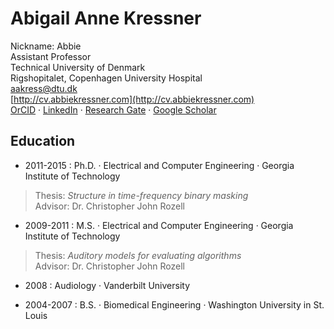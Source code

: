 Abigail Anne Kressner
=============================

Nickname: Abbie  
Assistant Professor  
Technical University of Denmark  
Rigshopitalet, Copenhagen University Hospital  
[aakress@dtu.dk](mailto:aakress@dtu.dk)  
[http://cv.abbiekressner.com](http://cv.abbiekressner.com)  
[OrCID](https://orcid.org/0000-0003-4274-3948) ·  [LinkedIn](https://www.linkedin.com/in/abbiekressner/) ·  [Research Gate](https://www.researchgate.net/profile/Abigail_Kressner) · [Google Scholar](https://scholar.google.com/citations?hl=en&user=cx5G69YAAAAJ)  


## Education
* 2011-2015
:   Ph.D. · Electrical and Computer Engineering · Georgia Institute of Technology

>   Thesis: *Structure in time-frequency binary masking*  
>   Advisor: Dr. Christopher John Rozell

* 2009-2011
:   M.S. · Electrical and Computer Engineering · Georgia Institute of Technology

>   Thesis: *Auditory models for evaluating algorithms*  
>   Advisor: Dr. Christopher John Rozell

* 2008
:   Audiology · Vanderbilt University

* 2004-2007
:   B.S. · Biomedical Engineering · Washington University in St. Louis


